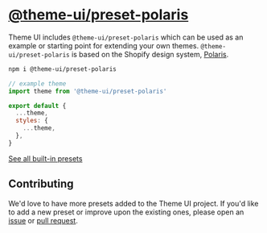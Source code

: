 
# [@theme-ui/preset-polaris](https://theme-ui.com/presets/polaris)

Theme UI includes `@theme-ui/preset-polaris` which can be used as an example or
starting point for extending your own themes. `@theme-ui/preset-polaris` is based on the Shopify design system, [Polaris](https://polaris.shopify.com/design/colors).

```sh
npm i @theme-ui/preset-polaris
```

```jsx
// example theme
import theme from '@theme-ui/preset-polaris'

export default {
  ...theme,
  styles: {
    ...theme,
  },
}
```

[See all built-in presets][demo]

## Contributing

We'd love to have more presets added to the Theme UI project.
If you'd like to add a new preset or improve upon the existing ones, please open an [issue][] or [pull request][].

[issue]: https://github.com/system-ui/theme-ui/issues
[pull request]: https://github.com/system-ui/theme-ui/pulls
[demo]: https://theme-ui.com/demo